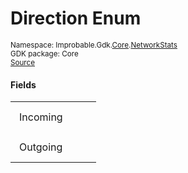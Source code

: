 
# Direction Enum
<sup>
Namespace: Improbable.Gdk.<a href="{{urlRoot}}/api/core-index">Core</a>.<a href="{{urlRoot}}/api/core/network-stats-index">NetworkStats</a><br/>
GDK package: Core<br/>
<a href="https://www.github.com/spatialos/gdk-for-unity/blob/180a1fc2/workers/unity/Packages/io.improbable.gdk.core/NetworkStats/MessageType.cs/#L14">Source</a>
</sup>



</p>

#### Fields

<table>
<tr>
<td style="padding: 14px; border: none; width: 8ch">Incoming</td>
<td style="padding: 14px; border: none;"></td>
</tr>
<tr>
<td style="padding: 14px; border: none; width: 8ch">Outgoing</td>
<td style="padding: 14px; border: none;"></td>
</tr>
</table>


